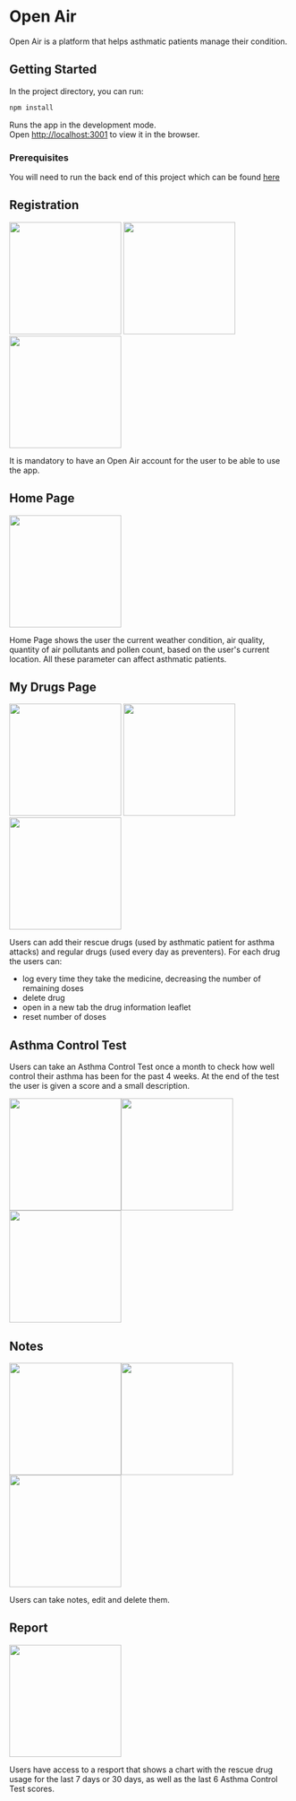# Open Air 

Open Air is a platform that helps asthmatic patients manage their condition.

## Getting Started

In the project directory, you can run:

```bash
npm install
```

Runs the app in the development mode.<br />
Open [http://localhost:3001](http://localhost:3001) to view it in the browser.

### Prerequisites

You will need to run the back end of this project which can be found [here](https://github.com/anamecia/mod-5-project-back-end)

## Registration

<img src='./images-readme/landing-page.png' width='200'/> <img src='./images-readme/sign-up-page.png' width='200'/> <img src='./images-readme/sign-in-page.png' width='200'/>

It is mandatory to have an Open Air account for the user to be able to use the app. 

## Home Page 

<img src='./images-readme/home-page.png' width='200'/>

Home Page shows the user the current weather condition, air quality, quantity of air pollutants and pollen count, based on the user's current location. All these parameter can affect asthmatic patients. 

## My Drugs Page

<img src='./images-readme/my-drugs-page.png' width='200'/> <img src='./images-readme/my-drugs-details.png' width='200'/><img src='./images-readme/my-drugs-search.png' width='200'/>

Users can add their rescue drugs (used by asthmatic patient for asthma attacks) and regular drugs (used every day as preventers).
For each drug the users can:
- log every time they take the medicine, decreasing the number of remaining doses
- delete drug
- open in a new tab the drug information leaflet
- reset number of doses

## Asthma Control Test 

Users can take an Asthma Control Test once a month to check how well control their asthma has been for the past 4 weeks. At the end of the test the user is given a score and a small description.

<img src='./images-readme/atc-page-start.png' width='200'/><img src='./images-readme/atc-page-question.png' width='200'/><img src='./images-readme/atc-page-result.png' width='200'/>

## Notes

<img src='./images-readme/notes-page.png' width='200'/><img src='./images-readme/notes-page-add.png' width='200'/><img src='./images-readme/notes-page-details.png' width='200'/>

Users can take notes, edit and delete them.

## Report

<img src='./images-readme/report-page.png' width='200'/>

Users have access to a resport that shows a chart with the rescue drug usage for the last 7 days or 30 days, as well as the last 6 Asthma Control Test scores.










